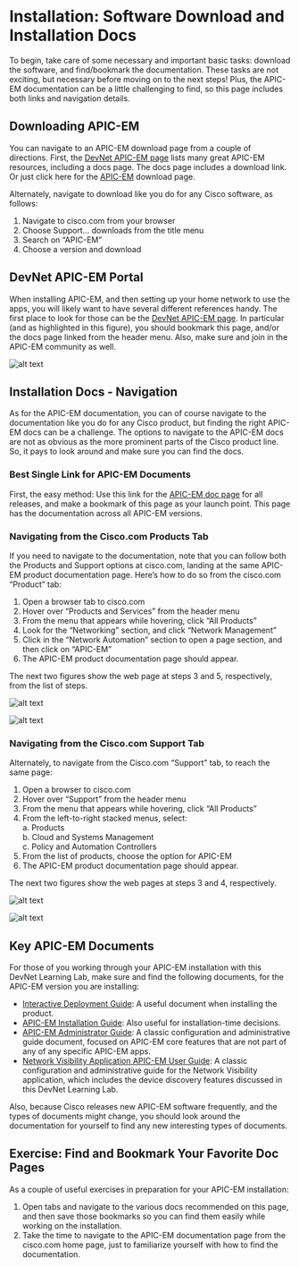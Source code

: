 # Installation: Software Download and Installation Docs
To begin, take care of some necessary and important basic tasks: download the software, and find/bookmark the documentation. These tasks are not exciting, but necessary before moving on to the next steps! Plus, the APIC-EM documentation can be a little challenging to find, so this page includes both links and navigation details.
## Downloading APIC-EM
You can navigate to an APIC-EM download page from a couple of directions. First, the [DevNet APIC-EM page](https://developer.cisco.com/site/apic-em/) lists many great APIC-EM resources, including a docs page. The docs page includes a download link. Or just click here for the [APIC-EM](https://developer.cisco.com/fileMedia/download/ff4eb410-6a49-40b7-ba27-ce4685c54254) download page.

Alternately, navigate to download like you do for any Cisco software, as follows:
1.	Navigate to cisco.com from your browser
2.	Choose Support… downloads from the title menu
3.	Search on “APIC-EM”
4.	Choose a version and download

## DevNet APIC-EM Portal
When installing APIC-EM, and then setting up your home network to use the apps, you will likely want to have several different references handy. The first place to look for those can be the [DevNet APIC-EM page](https://developer.cisco.com/site/apic-em/). In particular (and as highlighted in this figure), you should bookmark this page, and/or the docs page linked from the header menu. Also, make sure and join in the APIC-EM community as well.  

![alt text](/posts/files/01-apic-03-install-apic-home/assets/images/apic-3-02.png)

## Installation Docs - Navigation
As for the APIC-EM documentation, you can of course navigate to the documentation like you do for any Cisco product, but finding the right APIC-EM docs can be a challenge. The options to navigate to the APIC-EM docs are not as obvious as the more prominent parts of the Cisco product line. So, it pays to look around and make sure you can find the docs.
### Best Single Link for APIC-EM Documents
First, the easy method: Use this link for the [APIC-EM doc page](http://www.cisco.com/c/en/us/support/cloud-systems-management/one-enterprise-network-controller/tsd-products-support-series-home.html) for all releases, and make a bookmark of this page as your launch point. This page has the documentation across all APIC-EM versions.
### Navigating from the Cisco.com Products Tab
If you need to navigate to the documentation, note that you can follow both the Products and Support options at cisco.com, landing at the same APIC-EM product documentation page. Here’s how to do so from the cisco.com “Product” tab:
1.	Open a browser tab to cisco.com
2.	Hover over “Products and Services” from the header menu
3.	From the menu that appears while hovering, click “All Products”
4.	Look for the “Networking” section, and click “Network Management”
5.	Click in the “Network Automation” section to open a page section, and then click on “APIC-EM”
6.	The APIC-EM product documentation page should appear.

The next two figures show the web page at steps 3 and 5, respectively, from the list of steps.  

![alt text](/posts/files/01-apic-03-install-apic-home/assets/images/apic-3-03.png)

![alt text](/posts/files/01-apic-03-install-apic-home/assets/images/apic-3-04.png)



### Navigating from the Cisco.com Support Tab
Alternately, to navigate from the Cisco.com “Support” tab, to reach the same page:
1.	Open a browser to cisco.com
2.	Hover over “Support” from the header menu
3.	From the menu that appears while hovering, click “All Products”
4.	From the left-to-right stacked menus, select:  
 a.	Products  
 b.	Cloud and Systems Management  
 c.	Policy and Automation Controllers  
5.	From the list of products, choose the option for APIC-EM
6.	The APIC-EM product documentation page should appear.

The next two figures show the web pages at steps 3 and 4, respectively.

![alt text](/posts/files/01-apic-03-install-apic-home/assets/images/apic-3-05.png)

![alt text](/posts/files/01-apic-03-install-apic-home/assets/images/apic-3-06.png)

## Key APIC-EM Documents
For those of you working through your APIC-EM installation with this DevNet Learning Lab, make sure and find the following documents, for the APIC-EM version you are installing:

- [Interactive Deployment Guide](http://demand.cisco.com/APIC-EM_Deploy): A useful document when installing the product.  
- [APIC-EM Installation Guide](http://www.cisco.com/c/en/us/support/cloud-systems-management/one-enterprise-network-controller/products-installation-guides-list.html): Also useful for installation-time decisions.  
- [APIC-EM Administrator Guide](http://www.cisco.com/c/en/us/support/cloud-systems-management/one-enterprise-network-controller/products-installation-and-configuration-guides-list.html): A classic configuration and administrative guide document, focused on APIC-EM core features that are not part of any of any specific APIC-EM apps.  
- [Network Visibility Application APIC-EM User Guide](http://www.cisco.com/c/en/us/td/docs/cloud-systems-management/application-policy-infrastructure-controller-enterprise-module/1-5-x/network_visibility/user-guide/b_Cisco_Network_Visibility_User_Guide_1_5_0_x.html): A classic configuration and administrative guide for the Network Visibility application, which includes the device discovery features discussed in this DevNet Learning Lab.

Also, because Cisco releases new APIC-EM software frequently, and the types of documents might change, you should look around the documentation for yourself to find any new interesting types of documents.

## Exercise: Find and Bookmark Your Favorite Doc Pages
As a couple of useful exercises in preparation for your APIC-EM installation:
1.	Open tabs and navigate to the various docs recommended on this page, and then save those bookmarks so you can find them easily while working on the installation.
2.	Take the time to navigate to the APIC-EM documentation page from the cisco.com home page, just to familiarize yourself with how to find the documentation.


 
